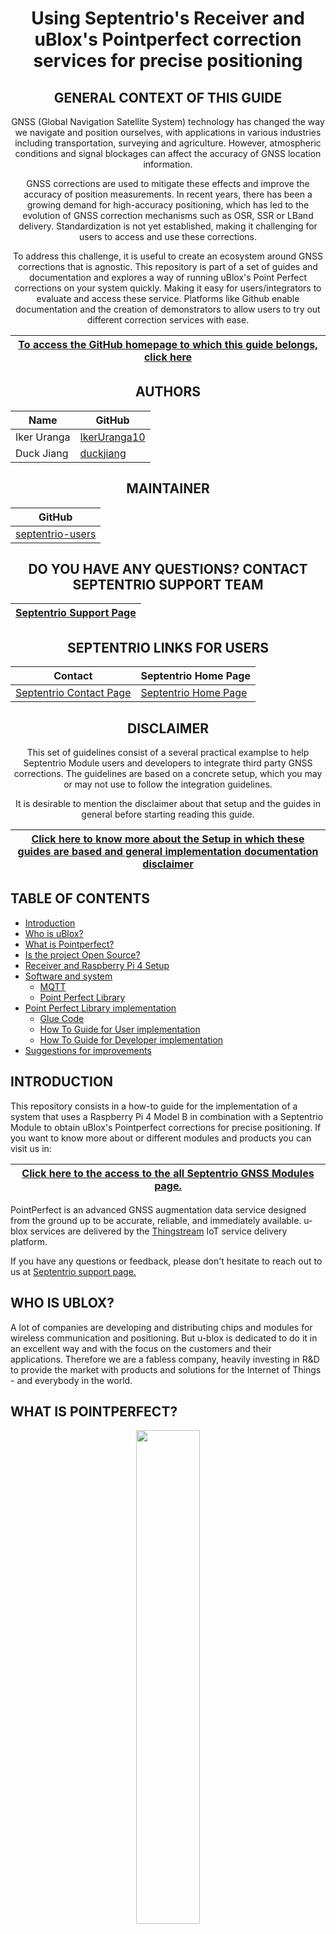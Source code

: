 <div align="center">
  
# Using Septentrio's Receiver and uBlox's Pointperfect correction services for precise positioning

## GENERAL CONTEXT OF THIS GUIDE

GNSS (Global Navigation Satellite System) technology has changed the way we navigate and position ourselves, with applications in various industries including transportation, surveying and agriculture. However, atmospheric conditions and signal blockages can affect the accuracy of GNSS location information. 

GNSS corrections are used to mitigate these effects and improve the accuracy of position measurements. In recent years, there has been a growing demand for high-accuracy positioning, which has led to the evolution of GNSS correction mechanisms such as OSR, SSR or LBand delivery. Standardization is not yet established, making it challenging for users to access and use these corrections. 

To address this challenge, it is useful to create an ecosystem around GNSS corrections that is agnostic. This repository is part of a set of guides and documentation and explores a way of running uBlox's Point Perfect corrections on your system quickly. Making it easy for users/integrators to evaluate and access these service. Platforms like Github enable documentation and the creation of demonstrators to allow users to try out different correction services with ease.

| <a href="https://github.com/septentrio-gnss/Septentrio_AgnosticCorrectionsProgram#set-up-guide-to-use-third-party-osr-and-ssr-correction-services-with-septentrios-receivers-for-precise-positioning">To access the GitHub homepage to which this guide belongs, click here</a>|
|---|

## AUTHORS
  
| Name | GitHub |
|------|--------|
| Iker Uranga | <a href="https://github.com/IkerUranga10">IkerUranga10</a> </br> |    
| Duck Jiang | <a href="https://github.com/duckjiang">duckjiang</a> </br> | 

## MAINTAINER
  
| GitHub |
|--------|
| <a href="https://github.com/septentrio-users">septentrio-users</a> </br> |    

## DO YOU HAVE ANY QUESTIONS? CONTACT SEPTENTRIO SUPPORT TEAM

| <a href="https://web.septentrio.com/GH-SSN-support ">Septentrio Support Page</a>|
|---|

## SEPTENTRIO LINKS FOR USERS
 
| Contact                                                                          | Septentrio Home Page                                                        |
|----------------------------------------------------------------------------------|-----------------------------------------------------------------------------|
| <a href="https://web.septentrio.com/GH-SSN-contact ">Septentrio Contact Page</a> | <a href="https://web.septentrio.com/UBL-SSN-home">Septentrio Home Page</a> |

## DISCLAIMER
  
This set of guidelines consist of a several practical examplse to help Septentrio Module users and developers to integrate third party GNSS corrections. The guidelines are based on a concrete setup, which you may or may not use to follow the integration guidelines.

It is desirable to mention the disclaimer about that setup and the guides in general before starting reading this guide.
  
| <a href="https://github.com/septentrio-gnss/Septentrio_AgnosticCorrectionsProgram/tree/main/Receiver%20and%20Raspberry%20Setup#disclaimer">Click here to know more about the Setup in which these guides are based and general implementation documentation disclaimer</a> |
|---|

</div>

## TABLE OF CONTENTS

<!--ts-->

* [Introduction](#introduction)
* [Who is uBlox?](#who-is-ublox)
* [What is Pointperfect?](#what-is-pointperfect)
* [Is the project Open Source?](#is-the-project-open-source)
* [Receiver and Raspberry Pi 4 Setup](#receiver-and-raspberry-pi-4-setup)
* [Software and system](#Software-and-system)     
    * [MQTT](#mqtt)
    * [Point Perfect Library](#point-perfect-library)
* [Point Perfect Library implementation](#point-perfect-library-implementation)
  * [Glue Code](#glue-code)
  * [How To Guide for User implementation](#how-to-guide-for-user-implementation)
  * [How To Guide for Developer implementation](#how-to-guide-for-developer-implementation)
* [Suggestions for improvements](#suggestions-for-improvements)
  
<!--te-->

## INTRODUCTION

This repository consists in a how-to guide for the implementation of a system that uses a Raspberry Pi 4 Model B in combination with a Septentrio Module to obtain uBlox's Pointperfect corrections for precise positioning. If you want to know more about or different modules and products you can visit us in: 

<div align="center">

| <a href="https://web.septentrio.com/UBL-SSN-rx">Click here to the access to the all Septentrio GNSS Modules page.</a> |
|---|
   
</div>

PointPerfect is an advanced GNSS augmentation data service designed from the ground up to be accurate, reliable, and immediately available. u-blox services are delivered by the <a href="https://www.u-blox.com/en/product/thingstream">Thingstream</a> IoT service delivery platform.

If you have any questions or feedback, please don't hesitate to reach out to us at <a href="https://web.septentrio.com/GH-SSN-support ">Septentrio support page.</a>

## WHO IS UBLOX?

A lot of companies are developing and distributing chips and modules for wireless communication and positioning. But u-blox is dedicated to do it in an excellent way and with the focus on the customers and their applications. Therefore we are a fabless company, heavily investing in R&D to provide the market with products and solutions for the Internet of Things - and everybody in the world.


## WHAT IS POINTPERFECT?
  
<p align="center">
    <img src="doc_sources/pointperfect_logo.png" width="45%">

PointPerfect is an advanced GNSS augmentation data service designed from the ground up to be accurate, reliable, and immediately available. The service answers the fast-growing demand for high precision GNSS solutions including autonomous vehicles such as unmanned aerial vehicles (UAV), service robots, machinery automation, micro-mobility, and other advanced navigation applications. Emerging automotive applications include automated driving (AD) and advanced driver assistance system (ADAS), lane-accurate navigation, and telematics. 

To know more about the service you can visit the following official web pages:

<div align="center">

| <a href="https://www.u-blox.com/en/product/pointperfect">Click here to the navigate to PointPerfect GNSS augmentation service page. 
|---|
   
</div>

## IS THE PROJECT OPEN SOURCE?

Yes, as it allows easy adaptations and thus enables the robotics and autonomous community to create their own spin off projects.
As such this can be also a starting reference point for integrators when in need of GNSS integration.

With open source it means that the following is provided:
- Editable source files
- Modifications and spin off projects allowed
- You are allowed to sell your version. No -NC limitations.
- May require attribution
- We encourage you to stand on our shoulders and even make money at it! 

More info about licensing can be found here: 
<a href="https://creativecommons.org/licenses/by-sa/4.0/">Creative Commons Attribution Share-Alike License.</a> and <a href="https://www.oshwa.org/definition/">Open Source HW</a>

## RECEIVER AND RASPBERRY PI 4 SETUP

The implementation of this service is based and tested on a specific setup. This setup consists of two main elements and their wiring and peripherals. These elements are the Mosaic-Go Module evaluation kit and a Raspberry Pi 4 Model B. Here you can see some of the main components (without peripherials) and a Higl-Level scheme of the Raspberry Pi 4 and Mosaic-Go system.

<p align="center">
    <img src="doc_sources/high_level_setup.PNG" width="100%">

To know more about this system and hot to make the setup in which this and the rest of our guidaes are based follow the next link below.

<div align="center">
    
| <a href="https://github.com/septentrio-gnss/Septentrio_AgnosticCorrectionsProgram/tree/main/Receiver%20and%20Raspberry%20Setup#set-up-guide-to-use-third-parties-corrections-with-septentrios-receiver-for-precise-positioning"> Click here to acces to our Set Up Guide to use Third Party OSR and SSR correction services with Septentrio's Receivers for precise positioning.</a> |
|---|
    
</div>

It is necessary to follow the instructions of the previous setup installation guide, to return to this point for the implementation of the uBlox's Pointperfect corrections service.

## SOFTWARE AND SYSTEM

For the implementation of PointPerfect corrections, it is necessary to use the PointPerfect library. 

<div align="center">

**IMPORTANT NOTE**

For convenience, from now on the acronym 'PPL' will be used in several occasions, both in text and images, referring to Point Perfect Library.

</div>

### MQTT 

<p align="center">
    <img src="doc_sources/mqtt.png" width="65%">
    
Before starting the explanation of the different inputs and outputs that the library has, it is essential to explain, or at least mention the IoT communication protocol called MQTT. This protocol plays a crucial role in accessing the information needed by the library.

<div align="center">
    
| <a href="https://mqtt.org"> Click here to navigate to the official MQTT messaging protocol web page.</a> |
|---|
    
</div>

MQTT is an OASIS standard messaging protocol for the Internet of Things (IoT). It is designed as an extremely lightweight publish/subscribe messaging transport that is ideal for connecting remote devices with a small code footprint and minimal network bandwidth. MQTT today is used in a wide variety of industries, such as automotive, manufacturing, telecommunications, oil and gas, etc.
  
Below is an image showing a basic schematic of the operation of the subscription and publication system between brokers and MQTT clients to communicate between two or more clients in the network. 

Click here to navigate to the official MQTT guide for Client and Broker communication:
  
<div align="center">
    
| <a href="https://www.hivemq.com/blog/mqtt-essentials-part-3-client-broker-connection-establishment/">Client and Broker and MQTT Server and Connection Establishment Explained</a> |
|---|
    
</div>
  
<p align="center">
    <img src="doc_sources/mqtt_simple.PNG" width="100%">

### Point Perfect Library

Point Perfct is a C++ library developed by uBlox that generates corrections in RTCM format to later send them to the GNSS receiver. The library decodes the SPARTN format corrections offered by the IoT location service or LBand satellite beam and together with the Satellite Ephemeris and receiver's position and timing information (NMEA), it generates RTCM messages to be sent to the receiver.
  
As far as the data inputs and outputs of the library are concerned, there are two more elements that are crucial to make the library workable. These elements are the frequency of the lband beam and a dynamic key (which changes over time) for library authentication. Both are obtained from the MQTT client.
  
Below is an image with a schematic representing the different inputs and outputs of the Point Perfect library.

<p align="center">
        <img src="doc_sources/Pointperfect_IO.jpg" width="100%">
  
<p align="center">
        <img src="doc_sources/Pointperfect_IO_legend.jpg" width="35%">

## POINT PERFECT LIBRARY IMPLEMENTATION

Once the concepts of what PointPerfect is, along with all the inputs and outputs it has in conjunction with the MQTT protocol are understood, the next step is the integration of the Corrections Service.

The integration of this service is done through what in Septentrio we have called **GlueCode**. 

### Glue Code

This code 'Glue Code' is a code written in the C++ language that makes use of several libraries to integrate this service in the Raspberry Pi 4 + Mosaic-Go setup, which is mentioned in <a href="https://github.com/septentrio-gnss/uBloxCorrectionsWithSeptentrio#receiver-and-raspberry-pi-4-setup">this section</a>.

One of these libraries is **PointPerfect Library**, and **uses its API** to make possible its correct functioning and compatibility in the system.

In order to understand the role of the GlueCode in the system, the following figure is shown below.

<p align="center">
        <img src="doc_sources/gluecode.jpg" width="70%">
        
It can be seen in the figure that the gluecode wraps the PointPerfect library so that all the elements of the system are well interconnected, i.e., the serial port communication between the receiver and the Raspberry Pi 4, the communication through the previously described MQTT protocol and Raspberry Pi 4, and the interface with the Point Perfect library.

In the following sub-sections, two approaches for such implementation are presented. These are **User Implementation**, with the aim of providing a high-level explanation for easy and fast execution of the code, in order to start testing the library with Septentrio receivers quickly, and the other one, 
  
### Glue Code libraries Licenses
  
The code to use the PointPerfect library in this system, which we have called Glue Code, makes use of other opensource libraries, whose names and licenses are the following.
  
  
  
  
### How To Guide for User implementation

The user Implementation Guide has the aim of providing a high-level explanation for easy and fast execution of the code, in order to start testing the library with Septentrio receivers quickly.
   
<div align="center">

| <a href="https://github.com/septentrio-gnss/uBloxCorrectionsWithSeptentrio/tree/master/user">Click here to User Implementation Guide.</a> |
|---|
   
</div>   
   
### How To Guide for Developer implementation
  
The developer Implementation Guide has the aim of deepening the compilation of the code and the operation of all parts of the GlueCode. It consists in providing an example and more advanced explanations on how developers could implement the PointPerfect service in their system.

<div align="center">

| <a href="https://github.com/septentrio-gnss/uBloxCorrectionsWithSeptentrio/tree/master/dev">Click here to Developer Implementation Guide.</a> |
|---|
   
</div> 
  
## SUGGESTIONS FOR IMPROVEMENTS

There are several possible enhancements to the code that is available today. Therefore, from septentrio we want to warn about some features of the code that can be improved and at the same time invite users willing to help or with ideas for improvement to share those ideas or feedback here on GitHub or through the septentrio support page.

These are some of the points to improve or features to add:

- Stabilize LBand functionality. The buffering mechanism linking the serial and MQTT communication with the interface (API functions) should be improved to guarantee the stability of the LBand functionality.

- Add a graphical user interface (GUI) for setting the parameters of the executable code for ease of use.

- Add IP communication between the septentrio receiver and the Rapberry Pi via code.
